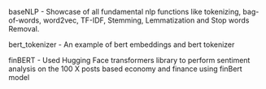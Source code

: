 baseNLP - Showcase of all fundamental nlp functions like tokenizing, bag-of-words, word2vec, TF-IDF, Stemming, Lemmatization and Stop words Removal. 

bert_tokenizer - An example of bert embeddings and bert tokenizer

finBERT - Used Hugging Face transformers library to perform sentiment analysis on the 100 X posts based economy and finance using finBert model
